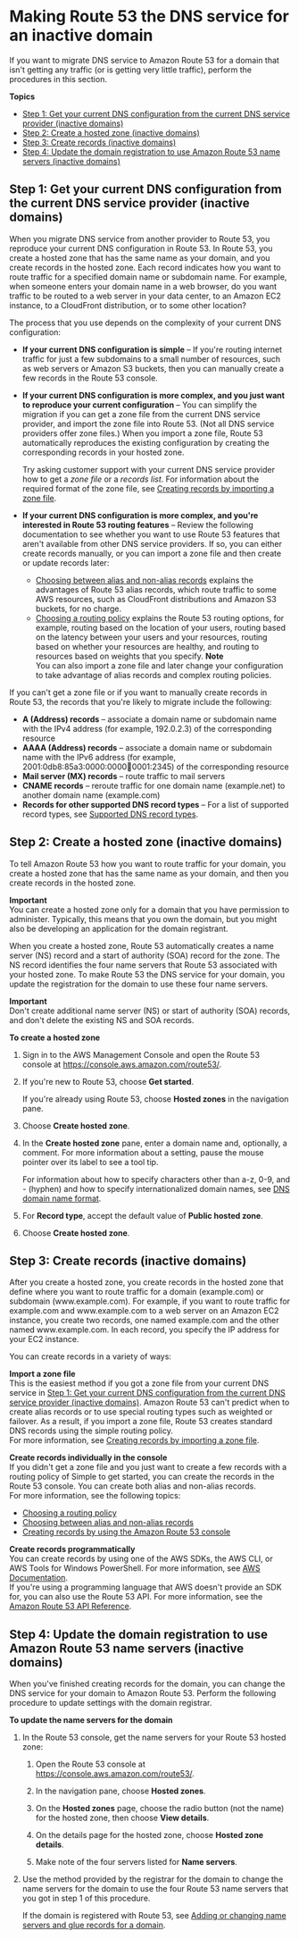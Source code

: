 # Making Route 53 the DNS service for an inactive domain<a name="migrate-dns-domain-inactive"></a>

If you want to migrate DNS service to Amazon Route 53 for a domain that isn't getting any traffic \(or is getting very little traffic\), perform the procedures in this section\.

**Topics**
+ [Step 1: Get your current DNS configuration from the current DNS service provider \(inactive domains\)](#migrate-dns-get-zone-file-domain-inactive)
+ [Step 2: Create a hosted zone \(inactive domains\)](#migrate-dns-create-hosted-zone-domain-inactive)
+ [Step 3: Create records \(inactive domains\)](#migrate-dns-create-records-domain-inactive)
+ [Step 4: Update the domain registration to use Amazon Route 53 name servers \(inactive domains\)](#migrate-dns-update-domain-inactive)

## Step 1: Get your current DNS configuration from the current DNS service provider \(inactive domains\)<a name="migrate-dns-get-zone-file-domain-inactive"></a>

When you migrate DNS service from another provider to Route 53, you reproduce your current DNS configuration in Route 53\. In Route 53, you create a hosted zone that has the same name as your domain, and you create records in the hosted zone\. Each record indicates how you want to route traffic for a specified domain name or subdomain name\. For example, when someone enters your domain name in a web browser, do you want traffic to be routed to a web server in your data center, to an Amazon EC2 instance, to a CloudFront distribution, or to some other location?

The process that you use depends on the complexity of your current DNS configuration:
+ **If your current DNS configuration is simple** – If you're routing internet traffic for just a few subdomains to a small number of resources, such as web servers or Amazon S3 buckets, then you can manually create a few records in the Route 53 console\.
+ **If your current DNS configuration is more complex, and you just want to reproduce your current configuration** – You can simplify the migration if you can get a zone file from the current DNS service provider, and import the zone file into Route 53\. \(Not all DNS service providers offer zone files\.\) When you import a zone file, Route 53 automatically reproduces the existing configuration by creating the corresponding records in your hosted zone\.

  Try asking customer support with your current DNS service provider how to get a *zone file* or a *records list*\. For information about the required format of the zone file, see [Creating records by importing a zone file](resource-record-sets-creating-import.md)\.
+ **If your current DNS configuration is more complex, and you're interested in Route 53 routing features** – Review the following documentation to see whether you want to use Route 53 features that aren't available from other DNS service providers\. If so, you can either create records manually, or you can import a zone file and then create or update records later:
  + [Choosing between alias and non\-alias records](resource-record-sets-choosing-alias-non-alias.md) explains the advantages of Route 53 alias records, which route traffic to some AWS resources, such as CloudFront distributions and Amazon S3 buckets, for no charge\.
  + [Choosing a routing policy](routing-policy.md) explains the Route 53 routing options, for example, routing based on the location of your users, routing based on the latency between your users and your resources, routing based on whether your resources are healthy, and routing to resources based on weights that you specify\.
**Note**  
You can also import a zone file and later change your configuration to take advantage of alias records and complex routing policies\.

If you can't get a zone file or if you want to manually create records in Route 53, the records that you're likely to migrate include the following:
+ **A \(Address\) records** – associate a domain name or subdomain name with the IPv4 address \(for example, 192\.0\.2\.3\) of the corresponding resource
+ **AAAA \(Address\) records** – associate a domain name or subdomain name with the IPv6 address \(for example, 2001:0db8:85a3:0000:0000:abcd:0001:2345\) of the corresponding resource
+ **Mail server \(MX\) records** – route traffic to mail servers
+ **CNAME records** – reroute traffic for one domain name \(example\.net\) to another domain name \(example\.com\)
+ **Records for other supported DNS record types** – For a list of supported record types, see [Supported DNS record types](ResourceRecordTypes.md)\.

## Step 2: Create a hosted zone \(inactive domains\)<a name="migrate-dns-create-hosted-zone-domain-inactive"></a>

To tell Amazon Route 53 how you want to route traffic for your domain, you create a hosted zone that has the same name as your domain, and then you create records in the hosted zone\. 

**Important**  
You can create a hosted zone only for a domain that you have permission to administer\. Typically, this means that you own the domain, but you might also be developing an application for the domain registrant\.

When you create a hosted zone, Route 53 automatically creates a name server \(NS\) record and a start of authority \(SOA\) record for the zone\. The NS record identifies the four name servers that Route 53 associated with your hosted zone\. To make Route 53 the DNS service for your domain, you update the registration for the domain to use these four name servers\. 

**Important**  
Don't create additional name server \(NS\) or start of authority \(SOA\) records, and don't delete the existing NS and SOA records\. <a name="migrate-dns-create-hosted-zone-procedure"></a>

**To create a hosted zone**

1. Sign in to the AWS Management Console and open the Route 53 console at [https://console\.aws\.amazon\.com/route53/](https://console.aws.amazon.com/route53/)\.

1. If you're new to Route 53, choose **Get started**\.

   If you're already using Route 53, choose **Hosted zones** in the navigation pane\.

1. Choose **Create hosted zone**\.

1. In the **Create hosted zone** pane, enter a domain name and, optionally, a comment\. For more information about a setting, pause the mouse pointer over its label to see a tool tip\.

   For information about how to specify characters other than a\-z, 0\-9, and \- \(hyphen\) and how to specify internationalized domain names, see [DNS domain name format](DomainNameFormat.md)\.

1. For **Record type**, accept the default value of **Public hosted zone**\.

1. Choose **Create hosted zone**\.

## Step 3: Create records \(inactive domains\)<a name="migrate-dns-create-records-domain-inactive"></a>

After you create a hosted zone, you create records in the hosted zone that define where you want to route traffic for a domain \(example\.com\) or subdomain \(www\.example\.com\)\. For example, if you want to route traffic for example\.com and www\.example\.com to a web server on an Amazon EC2 instance, you create two records, one named example\.com and the other named www\.example\.com\. In each record, you specify the IP address for your EC2 instance\.

You can create records in a variety of ways:

**Import a zone file**  
This is the easiest method if you got a zone file from your current DNS service in [Step 1: Get your current DNS configuration from the current DNS service provider \(inactive domains\)](#migrate-dns-get-zone-file-domain-inactive)\. Amazon Route 53 can't predict when to create alias records or to use special routing types such as weighted or failover\. As a result, if you import a zone file, Route 53 creates standard DNS records using the simple routing policy\.  
For more information, see [Creating records by importing a zone file](resource-record-sets-creating-import.md)\.

**Create records individually in the console**  
If you didn't get a zone file and you just want to create a few records with a routing policy of Simple to get started, you can create the records in the Route 53 console\. You can create both alias and non\-alias records\.  
For more information, see the following topics:  
+ [Choosing a routing policy](routing-policy.md)
+ [Choosing between alias and non\-alias records](resource-record-sets-choosing-alias-non-alias.md)
+ [Creating records by using the Amazon Route 53 console](resource-record-sets-creating.md)

**Create records programmatically**  
You can create records by using one of the AWS SDKs, the AWS CLI, or AWS Tools for Windows PowerShell\. For more information, see [AWS Documentation](https://docs.aws.amazon.com/)\.  
If you're using a programming language that AWS doesn't provide an SDK for, you can also use the Route 53 API\. For more information, see the [Amazon Route 53 API Reference](https://docs.aws.amazon.com/Route53/latest/APIReference/)\.

## Step 4: Update the domain registration to use Amazon Route 53 name servers \(inactive domains\)<a name="migrate-dns-update-domain-inactive"></a>

When you've finished creating records for the domain, you can change the DNS service for your domain to Amazon Route 53\. Perform the following procedure to update settings with the domain registrar\.<a name="migrate-dns-update-domain-inactive-procedure"></a>

**To update the name servers for the domain**

1. In the Route 53 console, get the name servers for your Route 53 hosted zone:

   1. Open the Route 53 console at [https://console\.aws\.amazon\.com/route53/](https://console.aws.amazon.com/route53/)\.

   1. In the navigation pane, choose **Hosted zones**\.

   1. On the **Hosted zones** page, choose the radio button \(not the name\) for the hosted zone, then choose **View details**\.

   1. On the details page for the hosted zone, choose **Hosted zone details**\.

   1. Make note of the four servers listed for **Name servers**\.

1. Use the method provided by the registrar for the domain to change the name servers for the domain to use the four Route 53 name servers that you got in step 1 of this procedure\.

   If the domain is registered with Route 53, see [Adding or changing name servers and glue records for a domain](domain-name-servers-glue-records.md)\.